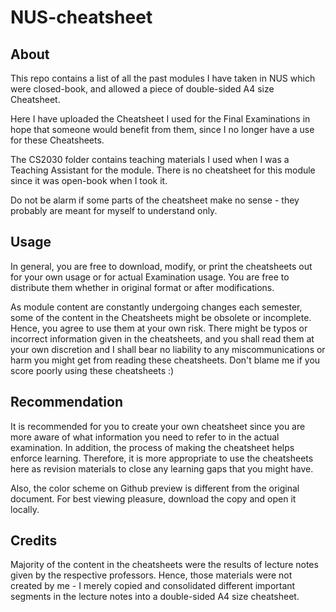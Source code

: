 # NUS-cheatsheet

## About
This repo contains a list of all the past modules I have taken in NUS which were closed-book, and allowed a piece of double-sided A4 size Cheatsheet.

Here I have uploaded the Cheatsheet I used for the Final Examinations in hope that someone would benefit from them, since I no longer have a use for these Cheatsheets.

The CS2030 folder contains teaching materials I used when I was a Teaching Assistant for the module. There is no cheatsheet for this module since it was open-book when I took it.

Do not be alarm if some parts of the cheatsheet make no sense - they probably are meant for myself to understand only.

## Usage
In general, you are free to download, modify, or print the cheatsheets out for your own usage or for actual Examination usage. You are free to distribute them whether in original format or after modifications.

As module content are constantly undergoing changes each semester, some of the content in the Cheatsheets might be obsolete or incomplete. Hence, you agree to use them at your own risk. There might be typos or incorrect information given in the cheatsheets, and you shall read them at your own discretion and I shall bear no liability to any miscommunications or harm you might get from reading these cheatsheets. Don't blame me if you score poorly using these cheatsheets :)

## Recommendation
It is recommended for you to create your own cheatsheet since you are more aware of what information you need to refer to in the actual examination. In addition, the process of making the cheatsheet helps enforce learning. Therefore, it is more appropriate to use the cheatsheets here as revision materials to close any learning gaps that you might have.

Also, the color scheme on Github preview is different from the original document. For best viewing pleasure, download the copy and open it locally.

## Credits
Majority of the content in the cheatsheets were the results of lecture notes given by the respective professors. Hence, those materials were not created by me - I merely copied and consolidated different important segments in the lecture notes into a double-sided A4 size cheatsheet.
